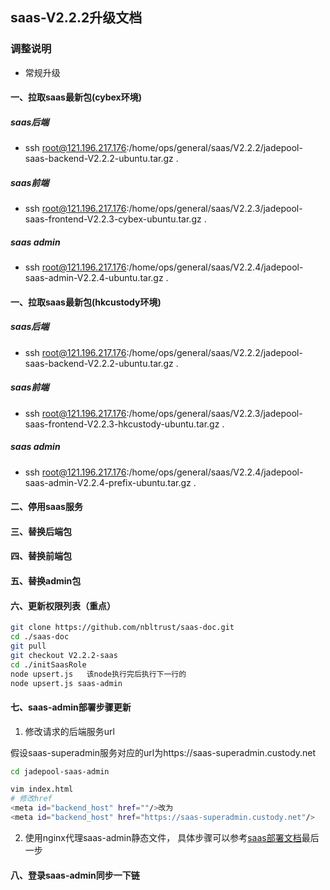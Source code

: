 ## saas-V2.2.2升级文档
### 调整说明
- 常规升级      
#### 一、拉取saas最新包(cybex环境)
##### saas后端
- ssh root@121.196.217.176:/home/ops/general/saas/V2.2.2/jadepool-saas-backend-V2.2.2-ubuntu.tar.gz .
##### saas前端
- ssh root@121.196.217.176:/home/ops/general/saas/V2.2.3/jadepool-saas-frontend-V2.2.3-cybex-ubuntu.tar.gz .
##### saas admin
- ssh root@121.196.217.176:/home/ops/general/saas/V2.2.4/jadepool-saas-admin-V2.2.4-ubuntu.tar.gz .
#### 一、拉取saas最新包(hkcustody环境)
##### saas后端
- ssh root@121.196.217.176:/home/ops/general/saas/V2.2.2/jadepool-saas-backend-V2.2.2-ubuntu.tar.gz .
##### saas前端
- ssh root@121.196.217.176:/home/ops/general/saas/V2.2.3/jadepool-saas-frontend-V2.2.3-hkcustody-ubuntu.tar.gz .
##### saas admin
- ssh root@121.196.217.176:/home/ops/general/saas/V2.2.4/jadepool-saas-admin-V2.2.4-prefix-ubuntu.tar.gz .
#### 二、停用saas服务
#### 三、替换后端包
#### 四、替换前端包
#### 五、替换admin包
#### 六、更新权限列表（重点）
```bash
git clone https://github.com/nbltrust/saas-doc.git
cd ./saas-doc
git pull
git checkout V2.2.2-saas
cd ./initSaasRole
node upsert.js   该node执行完后执行下一行的
node upsert.js saas-admin

```

#### 七、saas-admin部署步骤更新

1. 修改请求的后端服务url

假设saas-superadmin服务对应的url为https://saas-superadmin.custody.net
```bash
cd jadepool-saas-admin

vim index.html
# 修改href
<meta id="backend_host" href=""/>改为
<meta id="backend_host" href="https://saas-superadmin.custody.net"/>
```

2. 使用nginx代理saas-admin静态文件， 具体步骤可以参考[saas部署文档](https://github.com/nbltrust/saas-doc/blob/master/Chinese/saas%E9%83%A8%E7%BD%B2%E6%96%87%E6%A1%A3.md)最后一步

#### 八、登录saas-admin同步一下链

